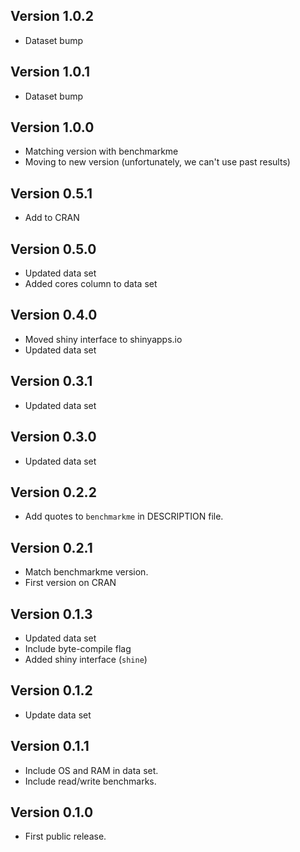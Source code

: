 ## Version 1.0.2
  * Dataset bump

## Version 1.0.1
  * Dataset bump

## Version 1.0.0
  * Matching version with benchmarkme
  * Moving to new version (unfortunately, we can't use past results)

## Version 0.5.1
  * Add to CRAN

## Version 0.5.0
  * Updated data set
  * Added cores column to data set

## Version 0.4.0
  * Moved shiny interface to shinyapps.io
  * Updated data set

## Version 0.3.1
  * Updated data set
  
## Version 0.3.0
  * Updated data set

## Version 0.2.2
  * Add quotes to `benchmarkme` in DESCRIPTION file.
  
## Version 0.2.1
  * Match benchmarkme version.
  * First version on CRAN

## Version 0.1.3
  * Updated data set
  * Include byte-compile flag
  * Added shiny interface (`shine`)

## Version 0.1.2
  * Update data set

## Version 0.1.1
  * Include OS and RAM in data set.
  * Include read/write benchmarks.

## Version 0.1.0
  * First public release.
